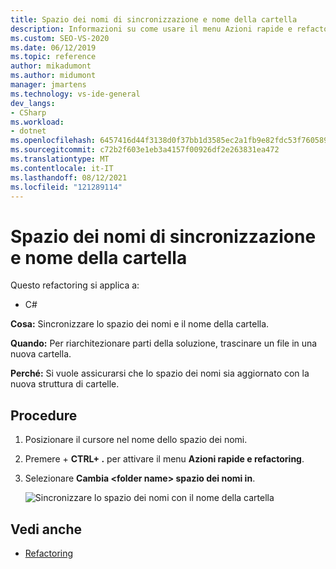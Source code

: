 ```yaml
---
title: Spazio dei nomi di sincronizzazione e nome della cartella
description: Informazioni su come usare il menu Azioni rapide e refactoring per sincronizzare lo spazio dei nomi e il nome della cartella.
ms.custom: SEO-VS-2020
ms.date: 06/12/2019
ms.topic: reference
author: mikadumont
ms.author: midumont
manager: jmartens
ms.technology: vs-ide-general
dev_langs:
- CSharp
ms.workload:
- dotnet
ms.openlocfilehash: 6457416d44f3138d0f37bb1d3585ec2a1fb9e82fdc53f7605895816eb4743025
ms.sourcegitcommit: c72b2f603e1eb3a4157f00926df2e263831ea472
ms.translationtype: MT
ms.contentlocale: it-IT
ms.lasthandoff: 08/12/2021
ms.locfileid: "121289114"
---
```

# <a name="sync-namespace-and-folder-name"></a>Spazio dei nomi di sincronizzazione e nome della cartella

Questo refactoring si applica a:

- C#

**Cosa:** Sincronizzare lo spazio dei nomi e il nome della cartella.

**Quando:** Per riarchitezionare parti della soluzione, trascinare un file in una nuova cartella. 

**Perché:** Si vuole assicurarsi che lo spazio dei nomi sia aggiornato con la nuova struttura di cartelle.

## <a name="how-to"></a>Procedure

1. Posizionare il cursore nel nome dello spazio dei nomi.
2. Premere  + **CTRL+ .** per attivare il menu **Azioni rapide e refactoring**.
3. Selezionare **Cambia \<folder name> spazio dei nomi in**.

   ![Sincronizzare lo spazio dei nomi con il nome della cartella](media/sync-namespace-and-folder-name.png)

## <a name="see-also"></a>Vedi anche

- [Refactoring](../refactoring-in-visual-studio.md)
